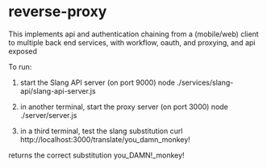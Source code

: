 reverse-proxy
=============

This implements api and authentication chaining from a (mobile/web) client to multiple back end services, with workflow, oauth, and proxying, and api exposed

To run:

1. start the Slang API server (on port 9000)
node ./services/slang-api/slang-api-server.js 

2. in another terminal, start the proxy server (on port 3000)
node ./server/server.js

3. in a third terminal, test the slang substitution
curl http://localhost:3000/translate/you_damn_monkey!

returns the correct substitution
you_DAMN!_monkey!

